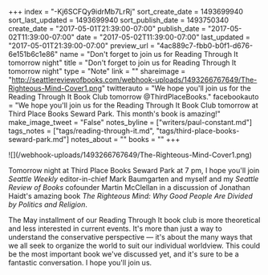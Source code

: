 +++
index = "-Kj6SCFQy9idrMb7LrRj"
sort_create_date = 1493699940
sort_last_updated = 1493699940
sort_publish_date = 1493750340
create_date = "2017-05-01T21:39:00-07:00"
publish_date = "2017-05-02T11:39:00-07:00"
date = "2017-05-02T11:39:00-07:00"
last_updated = "2017-05-01T21:39:00-07:00"
preview_url = "4ac889c7-fbb0-b0f1-d676-6e151b6c1e86"
name = "Don't forget to join us for Reading Through It tomorrow night"
title = "Don't forget to join us for Reading Through It tomorrow night"
type = "Note"
link = ""
shareimage = "http://seattlereviewofbooks.com/webhook-uploads/1493266767649/The-Righteous-Mind-Cover1.png"
twitterauto = "We hope you'll join us for the Reading Through It Book Club tomorrow @ThirdPlaceBooks."
facebookauto = "We hope you'll join us for the Reading Through It Book Club tomorrow at Third Place Books Seward Park. This month's book is amazing!"
make_image_tweet = "False"
notes_byline = ["writers/paul-constant.md"]
tags_notes = ["tags/reading-through-it.md", "tags/third-place-books-seward-park.md"]
notes_about = ""
books = ""
+++
<p class="image-left">![](/webhook-uploads/1493266767649/The-Righteous-Mind-Cover1.png)</p>

Tomorrow night at Third Place Books Seward Park at 7 pm, I hope you'll join *Seattle Weekly* editor-in-chief Mark Baumgarten and myself and my *Seattle Review of Books* cofounder Martin McClellan in a discussion of Jonathan Haidt's amazing book *The Righteous Mind: Why Good People Are Divided by Politics and Religion*. 

The May installment of our Reading Through It book club is more theoretical and less interested in current events. It's more than just a way to understand the conservative perspective — it's about the many ways that we all seek to organize the world to suit our individual worldview. This could be the most important book we've discussed yet, and it's sure to be a fantastic conversation. I hope you'll join us.